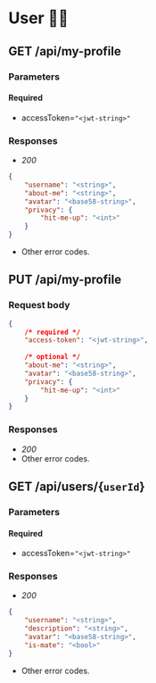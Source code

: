 # User 👨‍💻

## GET /api/my-profile

### Parameters
#### Required
- accessToken=`"<jwt-string>"`

### Responses
- *200*
```json
{
    "username": "<string>",
    "about-me": "<string>",
    "avatar": "<base58-string>",
    "privacy": {
        "hit-me-up": "<int>"
    }
}
```
- Other error codes.

## PUT /api/my-profile

### Request body
```json
{
    /* required */
    "access-token": "<jwt-string>",
       
    /* optional */
    "about-me": "<string>",
    "avatar": "<base58-string>",
    "privacy": {
        "hit-me-up": "<int>"
    }
}
```

### Responses
- *200*
- Other error codes.

<!-- -------------------------------------------- -->

## GET /api/users/{`userId`}

### Parameters
#### Required
- accessToken=`"<jwt-string>"`

### Responses
- *200*
```json
{
    "username": "<string>",
    "description": "<string>",
    "avatar": "<base58-string>",
    "is-mate": "<bool>"
}
```
- Other error codes.